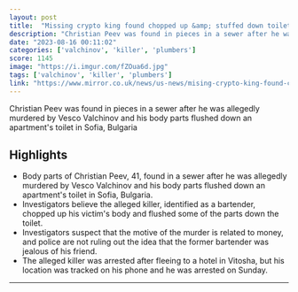 ```yaml
---
layout: post
title:  "Missing crypto king found chopped up &amp; stuffed down toilet by horrified plumbers"
description: "Christian Peev was found in pieces in a sewer after he was allegedly murdered by Vesco Valchinov and his body parts flushed down an apartment's toilet in Sofia, Bulgaria"
date: "2023-08-16 00:11:02"
categories: ['valchinov', 'killer', 'plumbers']
score: 1145
image: "https://i.imgur.com/fZOua6d.jpg"
tags: ['valchinov', 'killer', 'plumbers']
link: "https://www.mirror.co.uk/news/us-news/mising-crypto-king-found-chopped-30707060"
---
```


Christian Peev was found in pieces in a sewer after he was allegedly murdered by Vesco Valchinov and his body parts flushed down an apartment's toilet in Sofia, Bulgaria

## Highlights

- Body parts of Christian Peev, 41, found in a sewer after he was allegedly murdered by Vesco Valchinov and his body parts flushed down an apartment's toilet in Sofia, Bulgaria.
- Investigators believe the alleged killer, identified as a bartender, chopped up his victim's body and flushed some of the parts down the toilet.
- Investigators suspect that the motive of the murder is related to money, and police are not ruling out the idea that the former bartender was jealous of his friend.
- The alleged killer was arrested after fleeing to a hotel in Vitosha, but his location was tracked on his phone and he was arrested on Sunday.

---
